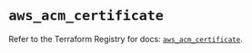 # `aws_acm_certificate`

Refer to the Terraform Registry for docs: [`aws_acm_certificate`](https://registry.terraform.io/providers/hashicorp/aws/5.99.1/docs/resources/acm_certificate).
